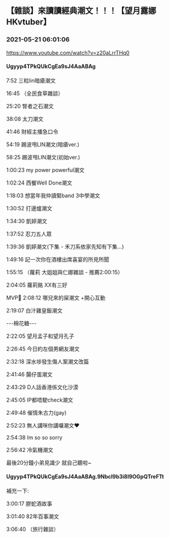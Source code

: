 ## 【雜談】來讀讀經典潮文！！！【望月露娜HKvtuber】
### 2021-05-21 06:01:06
https://www.youtube.com/watch?v=z20aLrrTHq0
#### Ugyyp4TPkQUkCgEa9sJ4AaABAg
7:52       三粒lin暗瘡潮文

16:45    （全民食草雜談）

25:20     腎者之石潮文

38:08     太刀潮文

41:46     財經主播急口令

54:19     踢波甩LIN潮文(暗瘡ver.)

58:25     踢波甩LIN潮文(初始ver.)

1:00:23  my power powerful潮文

1:02:24  西餐Well Done潮文

1:18:03  想當年我仲讀緊band 3中學潮文

1:30:52  打邊爐潮文

1:34:30  凱婷潮文

1:37:52  忍刀五人眾

1:39:36  凱婷潮文(下集 - 禾刀系依家先知有下集...)

1:49:16  記一次你在酒樓出席喜宴的所見所聞

1:55:15 （蘿莉 大姐姐與仁娜雜談 - 推薦2:00:15）

2:04:05  蘿莉銘 XX有三好

MVP👑  2:08:12 哪兒來的屎潮文 +開心互動

2:19:07  白汁雞皇飯潮文







---棉花糖---

2:22:05  望月孟子和望月孔子

2:26:45  今日約左個男網友潮文

2:32:18  深水埗發生傷人案潮文改篇

2:41:46  腸仔蛋潮文

2:43:29  D人話香港係文化沙漠

2:45:05  IP都唔駛check潮文

2:49:48  催情朱古力(gay)

2:52:23  無人講咪你講囉潮文♥

2:54:38  Im so so sorry

2:56:42  冷氣機潮文







最後20分鐘小弟見識少 就自己聽啦~

#### Ugyyp4TPkQUkCgEa9sJ4AaABAg.9Nbcl9b3i8l9OGpQTreFTt
補充一下:

3:00:17 膠蛇酒故事

3:01:40 82年百事潮文

3:06:40 （旅行雜談）

